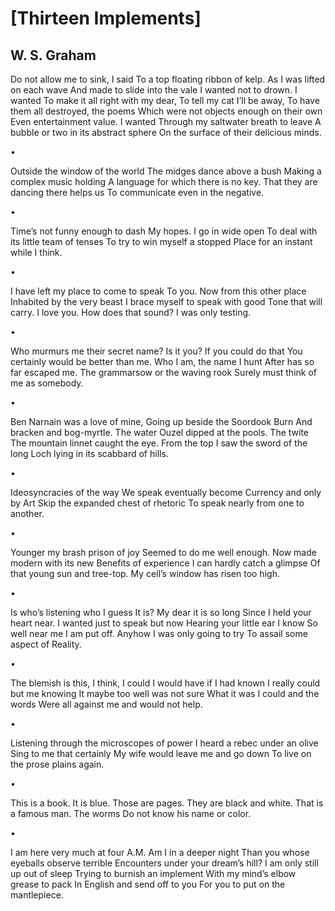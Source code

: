 # [Thirteen Implements]
## W. S. Graham
Do not allow me to sink, I said
To a top floating ribbon of kelp.
As I was lifted on each wave
And made to slide into the vale
I wanted not to drown. I wanted
To make it all right with my dear,
To tell my cat I’ll be away,
To have them all destroyed, the poems
Which were not objects enough on their own
Even entertainment value. I wanted
Through my saltwater breath to leave
A bubble or two in its abstract sphere
On the surface of their delicious minds.

•

Outside the window of the world
The midges dance above a bush
Making a complex music holding
A language for which there is no key.
That they are dancing there helps us
To communicate even in the negative.

•

Time’s not funny enough to dash
My hopes. I go in wide open
To deal with its little team of tenses
To try to win myself a stopped
Place for an instant while I think.

•

I have left my place to come to speak
To you. Now from this other place
Inhabited by the very beast
I brace myself to speak with good
Tone that will carry. I love you.
How does that sound? I was only testing.

•

Who murmurs me their secret name?
Is it you? If you could do that
You certainly would be better than me.
Who I am, the name I hunt
After has so far escaped me.
The grammarsow or the waving rook
Surely must think of me as somebody.

•

Ben Narnain was a love of mine,
Going up beside the Soordook Burn
And bracken and bog-myrtle. The water
Ouzel dipped at the pools. The twite
The mountain linnet caught the eye.
From the top I saw the sword of the long
Loch lying in its scabbard of hills.

•

Ideosyncracies of the way
We speak eventually become
Currency and only by Art
Skip the expanded chest of rhetoric
To speak nearly from one to another.

•

Younger my brash prison of joy
Seemed to do me well enough.
Now made modern with its new
Benefits of experience
I can hardly catch a glimpse
Of that young sun and tree-top.
My cell’s window has risen too high.

•

Is who’s listening who I guess
It is? My dear it is so long
Since I held your heart near.
I wanted just to speak but now
Hearing your little ear I know
So well near me I am put off.
Anyhow I was only going to try
To assail some aspect of Reality.

•

The blemish is this, I think, I could
I would have if I had known
I really could but me knowing
It maybe too well was not sure
What it was I could and the words
Were all against me and would not help.

•

Listening through the microscopes of power
I heard a rebec under an olive
Sing to me that certainly
My wife would leave me and go down
To live on the prose plains again.

•

This is a book. It is blue.
Those are pages. They are black and white.
That is a famous man. The worms
Do not know his name or color.

•

I am here very much at four
A.M. Am I in a deeper night
Than you whose eyeballs observe terrible
Encounters under your dream’s hill?
I am only still up out of sleep
Trying to burnish an implement
With my mind’s elbow grease to pack
In English and send off to you
For you to put on the mantlepiece.